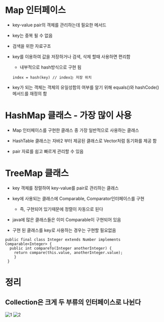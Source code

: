 
# Map 인터페이스

+ key-value pair의 객체를 관리하는데 필요한 메서드

+ key는 중복 될 수 없음

+ 검색을 위한 자료구조

+ key를 이용하여 값을 저장하거나 검색, 삭제 할때 사용하면 편리함
  - 내부적으로 hash방식으로 구현 됨
  
  ``` index = hash(key) // index는 저장 위치 ```
+ key가 되는 객체는 객체의 유일성함의 여부를 알기 위해 equals()와 hashCode()메서드를 재정의 함

# HashMap 클래스 - 가장 많이 사용

+ Map 인터페이스를 구현한 클래스 중 가장 일반적으로 사용하는 클래스

+ HashTable 클래스는 자바2 부터 제공된 클래스로 Vector처럼 동기화를 제공 함

+ pair 자료를 쉽고 빠르게 관리할 수 있음

# TreeMap 클래스

+ key 객체를 정렬하여 key-value를 pair로 관리하는 클래스

+ key에 사용되는 클래스에 Comparable, Comparator인터페이스를 구현
  - 즉, 구현되어 있기때문에 정렬이 자동으로 된다

+ java에 많은 클래스들은 이미 Comparable이 구현되어 있음

+ 구현 된 클래스를 key로 사용하는 경우는 구현할 필요없음

```
public final class Integer extends Number implements Comparable<Integer> {
  public int compareTo(Integer anotherInteger) {
    return compare(this.value, anotherInteger.value);
    }
 }
```

# 정리

## Collection은 크게 두 부류의 인터페이스로 나뉜다
![1](https://user-images.githubusercontent.com/49984996/77246154-c1f96600-6c67-11ea-9b16-08192bee4a14.jpg)
![2](https://user-images.githubusercontent.com/49984996/77246155-c32a9300-6c67-11ea-96c2-712ab6d81269.jpg)












